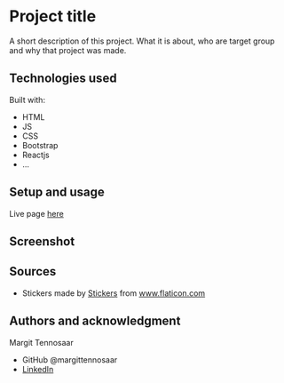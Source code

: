 # Project title

A short description of this project.
What it is about, who are target group and why that project was made.

## Technologies used

Built with:

- HTML
- JS
- CSS
- Bootstrap
- Reactjs
- ...

## Setup and usage

Live page [here](https://github.com/margittennosaar/markdown_study_materials)

## Screenshot

## Sources

- Stickers made by <a href="https://www.flaticon.com/authors/stickers" title="Stickers">Stickers</a> from <a href="https://www.flaticon.com/" title="Flaticon">www.flaticon.com

## Authors and acknowledgment

Margit Tennosaar

- GitHub @margittennosaar
- [LinkedIn](https://www.linkedin.com/in/margittennosaar/)
